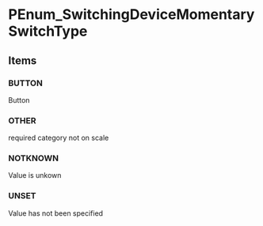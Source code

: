 # PEnum_SwitchingDeviceMomentarySwitchType

## Items

### BUTTON
Button

### OTHER
required category not on scale

### NOTKNOWN
Value is unkown

### UNSET
Value has not been specified

